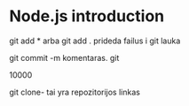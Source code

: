# Node.js introduction

git add \* arba git add . prideda failus i git lauka

git commit -m komentaras.
git

10000

git clone- tai yra repozitorijos linkas
